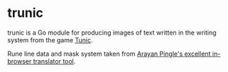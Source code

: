 trunic
======

trunic is a Go module for producing images of text written in the writing system from the game [Tunic](https://en.wikipedia.org/wiki/Tunic_\(video_game\)).

Rune line data and mask system taken from [Arayan Pingle's excellent in-browser translator tool](https://github.com/aryanpingle/Runic).
